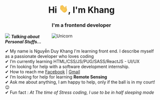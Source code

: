 <h1 align="center">Hi <img src="https://raw.githubusercontent.com/ABSphreak/ABSphreak/master/gifs/Hi.gif" width="30px">, I'm Khang</h1>
<h3 align="center">I'm a frontend developer</h3>

<img align="right" width=350px alt="Unicorn" src="https://user-images.githubusercontent.com/79825633/132195192-47007e98-8815-416f-8eb0-f5ef10ae3e6a.png" />

<img src="https://i.pinimg.com/originals/b4/93/93/b49393abde681d349774771504f79c38.gif" width="65px">&nbsp;***Talking about Personal Stuffs...***

✔ My name is Nguyễn Duy Khang I'm learning front end. I describe myself as a passionate developer who loves coding<br>
✔ I’m currently learning HTML/CSS/JS/PUG/SASS/ReactJS - UI/UX<br>
✔ I’m looking for help with a software development internship.<br>
✔ How to reach me [Facebook](https://www.facebook.com/khang171998/) | [Gmail](mailto:webmaster@example.com)<br>
✔ I’m looking for help for learning **Remote Sensing**<br>
✔ Ask me about anything, I am happy to help, only if the ball is in my court!😉<br>
✔ Fun fact : *At The time of Stress coding, I use to be in half sleeping mode*<br><br><br><br>

